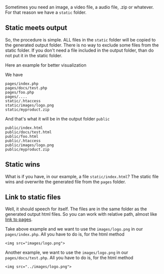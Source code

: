 Sometimes you need an image, a video file, a audio file, .zip or whatever. For that reason we have a `static` folder.

## Static meets output

So, the procedure is simple. ALL files in the `static` folder will be copied to the generated output folder. There is no way to exclude some files from the static folder. If you don't need a file included in the output folder, than do not put it in the static folder.

Here an example for better visualization

We have

    pages/index.php
    pages/docs/test.php
    pages/foo.php
    pages/....
    static/.htaccess
    static/images/logo.png
    static/myproduct.zip
    
And that's what it will be in the output folder `public`

    public/index.html
    public/docs/test.html
    public/foo.html
    public/.htaccess
    public/images/logo.png
    public/myproduct.zip
    
## Static wins

What is if you have, in our example, a file `static/index.html`? The static file wins and overwrite the generated file from the `pages` folder.

## Link to static files

Well, it should speech for itself. The files are in the same folder as the generated output html files. So you can work with relative path, almost like [link to pages](link-to-page.html).

Take above example and we want to use the `images/logo.png` in our `pages/index.php`. All you have to do is, for the html method

    <img src="images/logo.png">

Another example, we want to use the `images/logo.png` in our `pages/docs/test.php`. All you have to do is, for the html method

    <img src="../images/logo.png">
    
